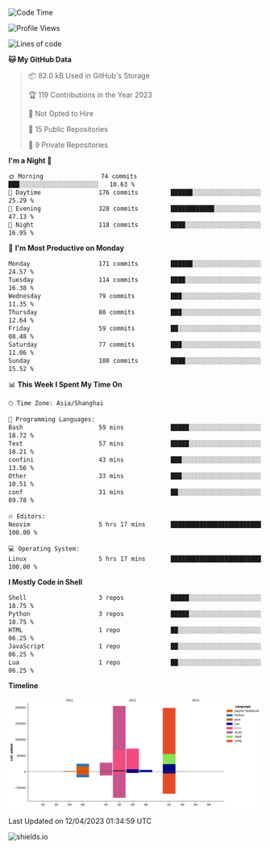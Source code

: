 <!--START_SECTION:waka-->
![Code Time](http://img.shields.io/badge/Code%20Time-247%20hrs%2016%20mins-blue)

![Profile Views](http://img.shields.io/badge/Profile%20Views-3-blue)

![Lines of code](https://img.shields.io/badge/From%20Hello%20World%20I%27ve%20Written-531.2%20thousand%20lines%20of%20code-blue)

**🐱 My GitHub Data** 

> 📦 82.0 kB Used in GitHub's Storage 
 > 
> 🏆 119 Contributions in the Year 2023
 > 
> 🚫 Not Opted to Hire
 > 
> 📜 15 Public Repositories 
 > 
> 🔑 9 Private Repositories 
 > 
**I'm a Night 🦉** 

```text
🌞 Morning                74 commits          ███░░░░░░░░░░░░░░░░░░░░░░   10.63 % 
🌆 Daytime                176 commits         ██████░░░░░░░░░░░░░░░░░░░   25.29 % 
🌃 Evening                328 commits         ████████████░░░░░░░░░░░░░   47.13 % 
🌙 Night                  118 commits         ████░░░░░░░░░░░░░░░░░░░░░   16.95 % 
```
📅 **I'm Most Productive on Monday** 

```text
Monday                   171 commits         ██████░░░░░░░░░░░░░░░░░░░   24.57 % 
Tuesday                  114 commits         ████░░░░░░░░░░░░░░░░░░░░░   16.38 % 
Wednesday                79 commits          ███░░░░░░░░░░░░░░░░░░░░░░   11.35 % 
Thursday                 88 commits          ███░░░░░░░░░░░░░░░░░░░░░░   12.64 % 
Friday                   59 commits          ██░░░░░░░░░░░░░░░░░░░░░░░   08.48 % 
Saturday                 77 commits          ███░░░░░░░░░░░░░░░░░░░░░░   11.06 % 
Sunday                   108 commits         ████░░░░░░░░░░░░░░░░░░░░░   15.52 % 
```


📊 **This Week I Spent My Time On** 

```text
🕑︎ Time Zone: Asia/Shanghai

💬 Programming Languages: 
Bash                     59 mins             █████░░░░░░░░░░░░░░░░░░░░   18.72 % 
Text                     57 mins             █████░░░░░░░░░░░░░░░░░░░░   18.21 % 
confini                  43 mins             ███░░░░░░░░░░░░░░░░░░░░░░   13.56 % 
Other                    33 mins             ███░░░░░░░░░░░░░░░░░░░░░░   10.51 % 
conf                     31 mins             ██░░░░░░░░░░░░░░░░░░░░░░░   09.78 % 

🔥 Editors: 
Neovim                   5 hrs 17 mins       █████████████████████████   100.00 % 

💻 Operating System: 
Linux                    5 hrs 17 mins       █████████████████████████   100.00 % 
```

**I Mostly Code in Shell** 

```text
Shell                    3 repos             █████░░░░░░░░░░░░░░░░░░░░   18.75 % 
Python                   3 repos             █████░░░░░░░░░░░░░░░░░░░░   18.75 % 
HTML                     1 repo              ██░░░░░░░░░░░░░░░░░░░░░░░   06.25 % 
JavaScript               1 repo              ██░░░░░░░░░░░░░░░░░░░░░░░   06.25 % 
Lua                      1 repo              ██░░░░░░░░░░░░░░░░░░░░░░░   06.25 % 
```



**Timeline**

![Lines of Code chart](https://raw.githubusercontent.com/kopp4/kopp4/main/assets/bar_graph.png)


 Last Updated on 12/04/2023 01:34:59 UTC
<!--END_SECTION:waka-->
![shields.io](https://img.shields.io/github/commit-activity/w/kopp4/kopp4?color=g&label=abusing%20bot&style=flat-square)
